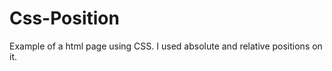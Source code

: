 <h1>Css-Position</h1>
Example of a html page using CSS. I used absolute and relative positions on it.


